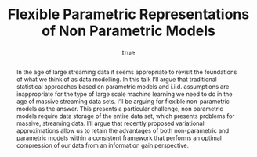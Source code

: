 ---
abstract: "In the age of large streaming data it seems appropriate to revisit the
  foundations of what we think of as data modelling. In this talk I\u2019ll argue
  that traditional statistical approaches based on parametric models and i.i.d. assumptions
  are inappropriate for the type of large scale machine learning we need to do in
  the age of massive streaming data sets. I\u2019ll be arguing for flexible non-parametric
  models as the answer. This presents a particular challenge, non parametric models
  require data storage of the entire data set, which presents problems for massive,
  streaming data. I\u2019ll argue that recently proposed variational approximations
  allow us to retain the advantages of both non-parametric and parametric models within
  a consistent framework that performs an optimal compression of our data from an
  information gain perspective."
author:
- family: Lawrence
  given: Neil D.
  gscholar: r3SJcvoAAAAJ
  institute: University of Sheffield
  twitter: lawrennd
  url: http://inverseprobability.com
categories:
- Lawrence-ucl14
day: '26'
errata: []
extras: []
key: Lawrence-ucl14
layout: talk
linkpdf: http://staffwww.dcs.shef.ac.uk/people/N.Lawrence/talks/parametric_ucl14.pdf
month: 2
published: 2014-02-26
section: pre
title: Flexible Parametric Representations of Non Parametric Models
venue: Gatsby Computational Neuroscience Unit, University College London, U.K.
year: '2014'
---
